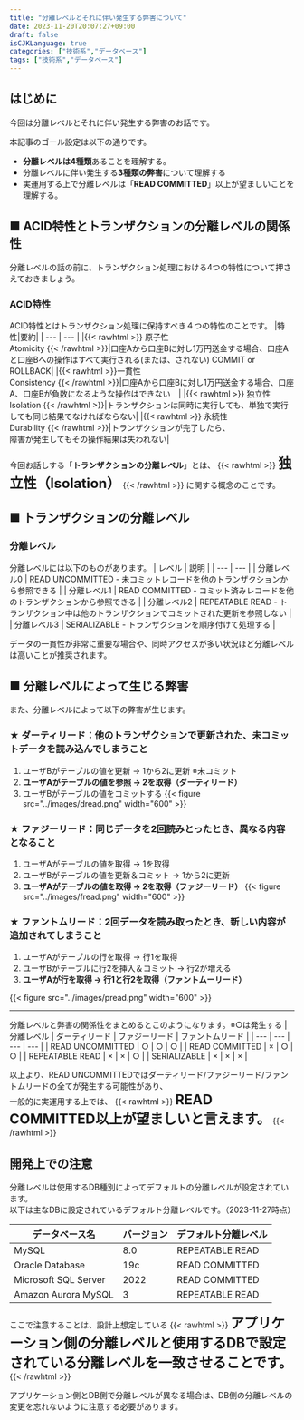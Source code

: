 ```yaml
---
title: "分離レベルとそれに伴い発生する弊害について"
date: 2023-11-20T20:07:27+09:00
draft: false
isCJKLanguage: true
categories: ["技術系","データベース"]
tags: ["技術系","データベース"]
---
```


## はじめに
今回は分離レベルとそれに伴い発生する弊害のお話です。

本記事のゴール設定は以下の通りです。
- **分離レベルは4種類**あることを理解する。
- 分離レベルに伴い発生する**3種類の弊害**について理解する
- 実運用する上で分離レベルは「**READ COMMITTED**」以上が望ましいことを理解する。

## ■ ACID特性とトランザクションの分離レベルの関係性
分離レベルの話の前に、トランザクション処理における4つの特性について押さえておきましょう。

### ACID特性
ACID特性とはトランザクション処理に保持すべき４つの特性のことです。
|特性|要約|
| --- | --- |
|{{< rawhtml >}} 原子性 <br>Atomicity {{< /rawhtml >}}|口座Aから口座Bに対し1万円送金する場合、口座Aと口座Bへの操作はすべて実行される(または、されない) COMMIT or ROLLBACK|
|{{< rawhtml >}}一貫性 <br> Consistency {{< /rawhtml >}}|口座Aから口座Bに対し1万円送金する場合、口座A、口座Bが負数になるような操作はできない　|
|{{< rawhtml >}} 独立性 <br> Isolation {{< /rawhtml >}}|トランザクションは同時に実行しても、単独で実行しても同じ結果でなければならない|
|{{< rawhtml >}} 
永続性 <br> Durability
{{< /rawhtml >}}|トランザクションが完了したら、<br> 障害が発生してもその操作結果は失われない|

今回お話しする「**トランザクションの分離レベル**」とは、
{{< rawhtml >}} 
<font size="5"><b>独立性（Isolation）</b></font>
{{< /rawhtml >}}
に関する概念のことです。

## ■ トランザクションの分離レベル
### 分離レベル
分離レベルには以下のものがあります。
| レベル | 説明 |
| --- | --- |
| 分離レベル0 | READ UNCOMMITTED - 未コミットレコードを他のトランザクションから参照できる |
| 分離レベル1 | READ COMMITTED - コミット済みレコードを他のトランザクションから参照できる |
| 分離レベル2 | REPEATABLE READ - トランザクション中は他のトランザクションでコミットされた更新を参照しない |
| 分離レベル3 | SERIALIZABLE - トランザクションを順序付けて処理する |

データの一貫性が非常に重要な場合や、同時アクセスが多い状況ほど分離レベルは高いことが推奨されます。

## ■ 分離レベルによって生じる弊害

また、分離レベルによって以下の弊害が生じます。  

### ★ ダーティリード：他のトランザクションで更新された、未コミットデータを読み込んでしまうこと 
1. ユーザBがテーブルの値を更新 → 1から2に更新 ※未コミット
2. **ユーザAがテーブルの値を参照 → 2を取得（ダーティリード）**
3. ユーザBがテーブルの値をコミットする
{{< figure src="../images/dread.png" width="600" >}}

### ★ ファジーリード：同じデータを2回読みとったとき、異なる内容となること
1. ユーザAがテーブルの値を取得 → 1を取得
2. ユーザBがテーブルの値を更新＆コミット → 1から2に更新
3. **ユーザAがテーブルの値を取得 → 2を取得（ファジーリード）**
{{< figure src="../images/fread.png" width="600" >}}

### ★ ファントムリード：2回データを読み取ったとき、新しい内容が追加されてしまうこと
1. ユーザAがテーブルの行を取得 → 行1を取得
2. ユーザBがテーブルに行2を挿入＆コミット → 行2が増える
3. **ユーザAが行を取得 → 行1と行2を取得（ファントムーリード）**

{{< figure src="../images/pread.png" width="600" >}}

--- 

分離レベルと弊害の関係性をまとめるとこのようになります。※○は発生する
| 分離レベル | ダーティリード | ファジーリード | ファントムリード |
| --- | --- | --- | --- |
| READ UNCOMMITTED | ○ | ○ | ○ |
| READ COMMITTED | × | ○ | ○ |
| REPEATABLE READ | × | × | ○ |
| SERIALIZABLE | × | × | × |

以上より、READ UNCOMMITTEDではダーティリード/ファジーリード/ファントムリードの全てが発生する可能性があり、  
一般的に実運用する上では、
{{< rawhtml >}} 
<font size="5"><b>READ COMMITTED以上が望ましいと言えます。</b></font>
{{< /rawhtml >}}

## 開発上での注意
分離レベルは使用するDB種別によってデフォルトの分離レベルが設定されています。  
以下は主なDBに設定されているデフォルト分離レベルです。（2023-11-27時点）

| データベース名 | バージョン | デフォルト分離レベル |
| --- | --- | --- |
| MySQL | 8.0 | REPEATABLE READ |
| Oracle Database | 19c | READ COMMITTED |
| Microsoft SQL Server | 2022 | READ COMMITTED |
| Amazon Aurora MySQL | 3 | REPEATABLE READ |

ここで注意することは、設計上想定している
{{< rawhtml >}} 
<font size="5"><b>アプリケーション側の分離レベルと使用するDBで設定されている分離レベルを一致させることです。</b></font>
{{< /rawhtml >}}

アプリケーション側とDB側で分離レベルが異なる場合は、DB側の分離レベルの変更を忘れないように注意する必要があります。